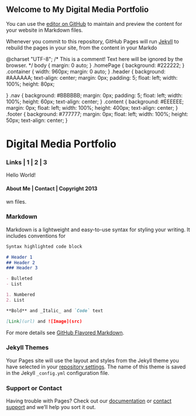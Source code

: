 ## Welcome to My Digital Media Portfolio

You can use the [editor on GitHub](https://github.com/9630064/2020-Digital-media-portfolio/edit/master/README.md) to maintain and preview the content for your website in Markdown files.

Whenever you commit to this repository, GitHub Pages will run [Jekyll](https://jekyllrb.com/) to rebuild the pages in your site, from the content in your Markdo<!DOCTYPE html>
<html class="homePage">
<head>@charset "UTF-8";
/* This is a comment! Text here will be ignored by the browser. */
body {
	margin: 0 auto;
}
.homePage {
	background: #222222;
}
.container {
	width: 960px;
	margin: 0 auto;
}
.header {
	background: #AAAAAA;
	text-align: center;
	margin: 0px;
	padding: 5;
	float: left;
	width: 100%;
	height: 80px;
	
}
.nav {
	background: #BBBBBB;
	margin: 0px;
	padding: 5;
	float: left;
	width: 100%;
	height: 60px;
	text-align: center;
}
.content {
	background: #EEEEEE;
	margin: 0px;
	float: left;
	width: 100%;
	height: 400px;
	text-align: center;
}
.footer {
	background: #777777;
	margin: 0px;
	float: left;
	width: 100%;
	height: 50px;
	text-align: center;
}
	<!-- This is a comment! Text here will be ignored by the browser. -->
	<meta charset="UTF-8">
	<title>My Portfolio</title>
	<link href="myCSS.css" rel="stylesheet" type="text/css">
</head>
<body>
<div class="container">
  <div class="header">
  	<h1>Digital Media Portfolio</h1>
  </div>
  <div class="nav">
    <h3>Links | 1 | 2 | 3</h3>
  </div>
  <div class="content">Hello World!</div>
  <div class="footer">
    <h4>About Me | Contact | Copyright 2013</h4>
  </div>
</div>
</body>
</html>
wn files.

### Markdown

Markdown is a lightweight and easy-to-use syntax for styling your writing. It includes conventions for

```markdown
Syntax highlighted code block

# Header 1
## Header 2
### Header 3

- Bulleted
- List

1. Numbered
2. List

**Bold** and _Italic_ and `Code` text

[Link](url) and ![Image](src)
```

For more details see [GitHub Flavored Markdown](https://guides.github.com/features/mastering-markdown/).

### Jekyll Themes

Your Pages site will use the layout and styles from the Jekyll theme you have selected in your [repository settings](https://github.com/9630064/2020-Digital-media-portfolio/settings). The name of this theme is saved in the Jekyll `_config.yml` configuration file.

### Support or Contact

Having trouble with Pages? Check out our [documentation](https://help.github.com/categories/github-pages-basics/) or [contact support](https://github.com/contact) and we’ll help you sort it out.
